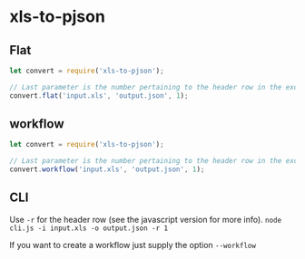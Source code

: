 # xls-to-pjson

## Flat
```javascript
let convert = require('xls-to-pjson');

// Last parameter is the number pertaining to the header row in the excel file if it exists.
convert.flat('input.xls', 'output.json', 1);
```

## workflow
```javascript
let convert = require('xls-to-pjson');

// Last parameter is the number pertaining to the header row in the excel file if it exists.
convert.workflow('input.xls', 'output.json', 1);
```


## CLI
Use `-r` for the header row (see the javascript version for more info).
`node cli.js -i input.xls -o output.json -r 1`

If you want to create a workflow just supply the option `--workflow`
